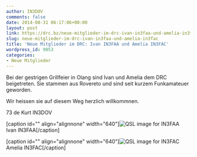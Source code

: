 ```yaml
---
author: IN3DOV
comments: false
date: 2014-08-31 06:17:06+00:00
layout: post
link: https://drc.bz/neue-mitglieder-im-drc-ivan-in3faa-und-amelia-in3fac/
slug: neue-mitglieder-im-drc-ivan-in3faa-und-amelia-in3fac
title: 'Neue Mitglieder im DRC: Ivan IN3FAA und Amelia IN3FAC'
wordpress_id: 9053
categories:
- Neue Mitglieder
---
```


Bei der gestrigen Grillfeier in Olang sind Ivan und Amelia dem DRC beigetreten. Sie stammen aus Rovereto und sind seit kurzem Funkamateuer geworden.

Wir heissen sie auf diesem Weg herzlich willkommnen.

73 de Kurt IN3DOV

[caption id="" align="alignnone" width="640"]![QSL image for IN3FAA](http://files.qrz.com/a/in3faa/P1050516.JPG) Ivan IN3FAA[/caption]

[caption id="" align="alignnone" width="640"]![QSL image for IN3FAC](http://files.qrz.com/c/in3fac/53_P1050475.JPG) Amelia IN3FAC[/caption]
